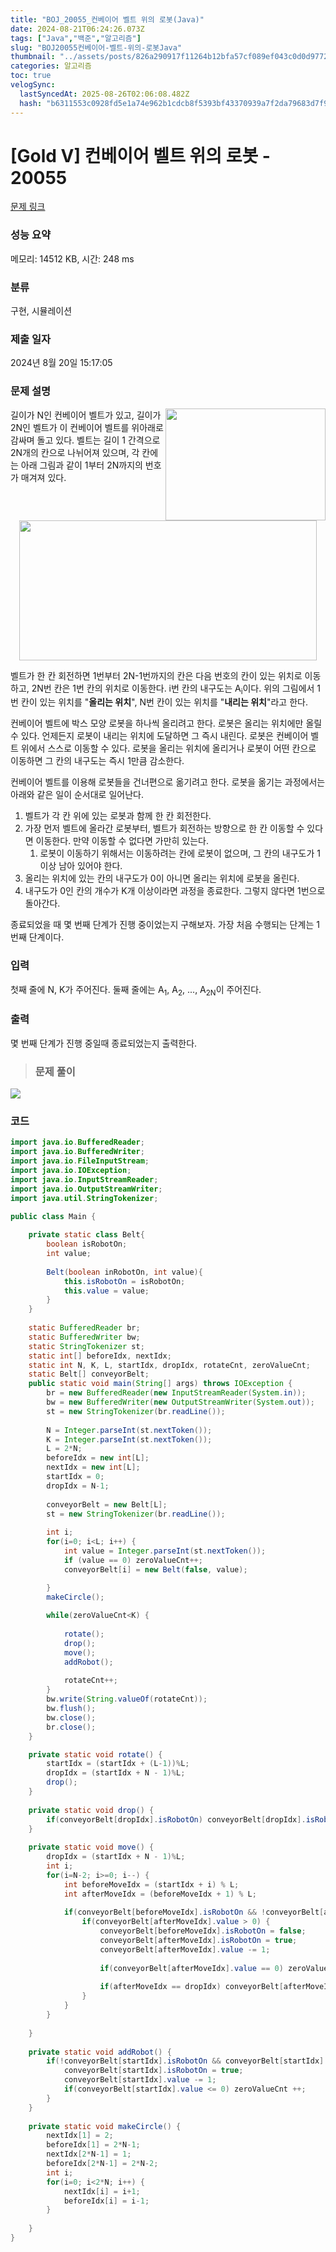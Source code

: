 ```yaml
---
title: "BOJ_20055_컨베이어 벨트 위의 로봇(Java)"
date: 2024-08-21T06:24:26.073Z
tags: ["Java","백준","알고리즘"]
slug: "BOJ20055컨베이어-벨트-위의-로봇Java"
thumbnail: "../assets/posts/826a290917f11264b12bfa57cf089ef043c0d0d97723054320f30e7d26509d2d.png"
categories: 알고리즘
toc: true
velogSync:
  lastSyncedAt: 2025-08-26T02:06:08.482Z
  hash: "b6311553c0928fd5e1a74e962b1cdcb8f5393bf43370939a7f2da79683d7f91f"
---
```


# [Gold V] 컨베이어 벨트 위의 로봇 - 20055 

[문제 링크](https://www.acmicpc.net/problem/20055) 

### 성능 요약

메모리: 14512 KB, 시간: 248 ms

### 분류

구현, 시뮬레이션

### 제출 일자

2024년 8월 20일 15:17:05

### 문제 설명

<p><img alt="" src="https://upload.acmicpc.net/2d0d6aba-da7d-45b0-a450-a47cc1016dc0/-/crop/512x358/0,79/-/preview/" style="width: 256px; height: 179px; float: right;">길이가 N인 컨베이어 벨트가 있고, 길이가 2N인 벨트가 이 컨베이어 벨트를 위아래로 감싸며 돌고 있다. 벨트는 길이 1 간격으로 2N개의 칸으로 나뉘어져 있으며, 각 칸에는 아래 그림과 같이 1부터 2N까지의 번호가 매겨져 있다.</p>

<p style="text-align: center;"><img alt="" src="" style="width: 476px; height: 224px;"></p>

<p>벨트가 한 칸 회전하면 1번부터 2N-1번까지의 칸은 다음 번호의 칸이 있는 위치로 이동하고, 2N번 칸은 1번 칸의 위치로 이동한다. i번 칸의 내구도는 A<sub>i</sub>이다. 위의 그림에서 1번 칸이 있는 위치를 "<strong>올리는 위치</strong>", N번 칸이 있는 위치를 "<strong>내리는 위치</strong>"라고 한다.</p>

<p>컨베이어 벨트에 박스 모양 로봇을 하나씩 올리려고 한다. 로봇은 올리는 위치에만 올릴 수 있다. 언제든지 로봇이 내리는 위치에 도달하면 그 즉시 내린다. 로봇은 컨베이어 벨트 위에서 스스로 이동할 수 있다. 로봇을 올리는 위치에 올리거나 로봇이 어떤 칸으로 이동하면 그 칸의 내구도는 즉시 1만큼 감소한다.</p>

<p>컨베이어 벨트를 이용해 로봇들을 건너편으로 옮기려고 한다. 로봇을 옮기는 과정에서는 아래와 같은 일이 순서대로 일어난다.</p>

<ol>
</ol>

<ol>
	<li>벨트가 각 칸 위에 있는 로봇과 함께 한 칸 회전한다.</li>
	<li>가장 먼저 벨트에 올라간 로봇부터, 벨트가 회전하는 방향으로 한 칸 이동할 수 있다면 이동한다. 만약 이동할 수 없다면 가만히 있는다.
	<ol>
		<li>로봇이 이동하기 위해서는 이동하려는 칸에 로봇이 없으며, 그 칸의 내구도가 1 이상 남아 있어야 한다.</li>
	</ol>
	</li>
	<li>올리는 위치에 있는 칸의 내구도가 0이 아니면 올리는 위치에 로봇을 올린다.</li>
	<li>내구도가 0인 칸의 개수가 K개 이상이라면 과정을 종료한다. 그렇지 않다면 1번으로 돌아간다.<a id="comment-107823"></a></li>
</ol>

<p>종료되었을 때 몇 번째 단계가 진행 중이었는지 구해보자. 가장 처음 수행되는 단계는 1번째 단계이다.</p>

### 입력 

 <p>첫째 줄에 N, K가 주어진다. 둘째 줄에는 A<sub>1</sub>, A<sub>2</sub>, ..., A<sub>2N</sub>이 주어진다.</p>

### 출력 

 <p>몇 번째 단계가 진행 중일때 종료되었는지 출력한다.</p>

> ### 문제 풀이

![](/assets/posts/826a290917f11264b12bfa57cf089ef043c0d0d97723054320f30e7d26509d2d.png)

### 코드
```java
import java.io.BufferedReader;
import java.io.BufferedWriter;
import java.io.FileInputStream;
import java.io.IOException;
import java.io.InputStreamReader;
import java.io.OutputStreamWriter;
import java.util.StringTokenizer;

public class Main {
	
	private static class Belt{
		boolean isRobotOn;
		int value;
		
		Belt(boolean inRobotOn, int value){
			this.isRobotOn = isRobotOn;
			this.value = value;
		}
	}
	
	static BufferedReader br;
	static BufferedWriter bw;
	static StringTokenizer st;
	static int[] beforeIdx, nextIdx;
	static int N, K, L, startIdx, dropIdx, rotateCnt, zeroValueCnt;
	static Belt[] conveyorBelt;
	public static void main(String[] args) throws IOException {
		br = new BufferedReader(new InputStreamReader(System.in));
		bw = new BufferedWriter(new OutputStreamWriter(System.out));
		st = new StringTokenizer(br.readLine());
		
		N = Integer.parseInt(st.nextToken());
		K = Integer.parseInt(st.nextToken());
		L = 2*N;
		beforeIdx = new int[L];
		nextIdx = new int[L];
		startIdx = 0;
		dropIdx = N-1;
		
		conveyorBelt = new Belt[L];
		st = new StringTokenizer(br.readLine());
		
		int i;
		for(i=0; i<L; i++) {
			int value = Integer.parseInt(st.nextToken());
			if (value == 0) zeroValueCnt++;
			conveyorBelt[i] = new Belt(false, value);

		}
		makeCircle();
		
		while(zeroValueCnt<K) {
			
			rotate();
			drop();
			move();
			addRobot();
			
			rotateCnt++;
		}
		bw.write(String.valueOf(rotateCnt));
		bw.flush();
		bw.close();
		br.close();		
	}

	private static void rotate() {
		startIdx = (startIdx + (L-1))%L;
		dropIdx = (startIdx + N - 1)%L;
		drop();
	}
	
	private static void drop() {
		if(conveyorBelt[dropIdx].isRobotOn) conveyorBelt[dropIdx].isRobotOn = false;
	}
	
	private static void move() {
		dropIdx = (startIdx + N - 1)%L;
		int i;
		for(i=N-2; i>=0; i--) {
			int beforeMoveIdx = (startIdx + i) % L;
			int afterMoveIdx = (beforeMoveIdx + 1) % L;
	
			if(conveyorBelt[beforeMoveIdx].isRobotOn && !conveyorBelt[afterMoveIdx].isRobotOn) {
				if(conveyorBelt[afterMoveIdx].value > 0) {
					conveyorBelt[beforeMoveIdx].isRobotOn = false;
					conveyorBelt[afterMoveIdx].isRobotOn = true;
					conveyorBelt[afterMoveIdx].value -= 1;
					
					if(conveyorBelt[afterMoveIdx].value == 0) zeroValueCnt++;
					
					if(afterMoveIdx == dropIdx) conveyorBelt[afterMoveIdx].isRobotOn = false;
				}
			}
		} 
		
	}
	
	private static void addRobot() {
		if(!conveyorBelt[startIdx].isRobotOn && conveyorBelt[startIdx].value > 0) {
			conveyorBelt[startIdx].isRobotOn = true;
			conveyorBelt[startIdx].value -= 1;
			if(conveyorBelt[startIdx].value <= 0) zeroValueCnt ++;
		}
	}
	
	private static void makeCircle() {
		nextIdx[1] = 2;
		beforeIdx[1] = 2*N-1;
		nextIdx[2*N-1] = 1;
		beforeIdx[2*N-1] = 2*N-2;
		int i;
		for(i=0; i<2*N; i++) {
			nextIdx[i] = i+1;
			beforeIdx[i] = i-1;
		}
		
	}
}
```